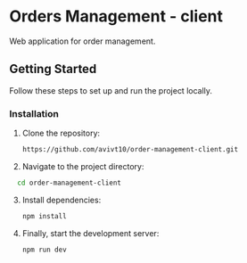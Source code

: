 # Orders Management - client

Web application for order management.

## Getting Started

Follow these steps to set up and run the project locally.

### Installation
1. Clone the repository:
   ```bash
   https://github.com/avivt10/order-management-client.git
   ```
2. Navigate to the project directory:

 ```bash
   cd order-management-client
   ```
3. Install dependencies:
   
    ```bash
   npm install
   ```
4. Finally, start the development server:

   ```bash
   npm run dev
   ```
